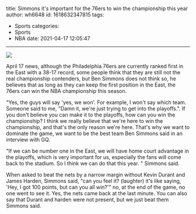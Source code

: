 title: Simmons  it's important for the 76ers to win the championship this year
author: wh6648
id: 1618632347815
tags: 
- Sports
categories: 
- Sports
- NBA
date: 2021-04-17 12:05:47
---
![](https://p2.itc.cn/q_70/images01/20210417/cc3b2929484f4aef9e6693fb8720a47e.jpeg)


April 17 news, although the Philadelphia 76ers are currently ranked first in the East with a 38-17 record, some people think that they are still not the real championship contenders, but Ben Simmons does not think so, he believes that as long as they can keep the first position in the East, the 76ers can win the NBA championship this season.

"Yes, the guys will say 'yes, we won'. For example, I won't say which team. Someone said to me, "Damn it, we're just trying to get into the playoffs.". If you don't believe you can make it to the playoffs, how can you win the championship? I think we really believe that we're here to win the championship, and that's the only reason we're here. That's why we want to dominate the game, we want to be the best team Ben Simmons said in an interview with GQ.

"If we can be number one in the East, we will have home court advantage in the playoffs, which is very important for us, especially the fans will come back to the stadium. So I think we can do that this year. " Simmons said.

When asked to beat the nets by a narrow margin without Kevin Durant and James Harden, Simmons said, "can you feel it? (laughter) it's like saying, 'Hey, I got 100 points, but can you all win?'" no, at the end of the game, no one went to see it. Yes, the nets came back at the last minute. You can also say that Durant and harden were not present, but we just beat them Simmons said.

